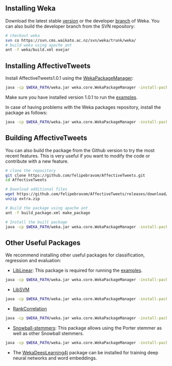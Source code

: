 
## Installing  Weka
Download the latest stable [version](http://www.cs.waikato.ac.nz/ml/weka/downloading.html) or the  developer [branch](http://www.cs.waikato.ac.nz/ml/weka/snapshots/weka_snapshots.html) of Weka.
You can also build the developer branch from the SVN repository: 

```bash
# checkout weka 
svn co https://svn.cms.waikato.ac.nz/svn/weka/trunk/weka/
# build weka using apache ant
ant -f weka/build.xml exejar
```

## Installing AffectiveTweets

Install AffectiveTweets1.0.1 using the [WekaPackageManager](https://waikato.github.io/weka-wiki/packages/manager/): 

```bash
java -cp $WEKA_PATH/weka.jar weka.core.WekaPackageManager -install-package AffectiveTweets
```

Make sure you have installed version 1.0.1 to run the [examples](examples).

In case of having problems with the Weka packages repository, install the package as follows:

```bash
java -cp $WEKA_PATH/weka.jar weka.core.WekaPackageManager -install-package https://github.com/felipebravom/AffectiveTweets/releases/download/1.0.1/AffectiveTweets1.0.1.zip
```

## Building AffectiveTweets
You can also build the package from the Github version to try the most recent features. This is very useful if you want to modify the code or contribute with a new feature.

```bash
# clone the repository
git clone https://github.com/felipebravom/AffectiveTweets.git
cd AffectiveTweets

# Download additional files
wget https://github.com/felipebravom/AffectiveTweets/releases/download/1.0.1/extra.zip
unzip extra.zip

# Build the package using apache ant
ant -f build_package.xml make_package

# Install the built package 
java -cp $WEKA_PATH/weka.jar weka.core.WekaPackageManager -install-package dist/AffectiveTweets.zip


```

## Other Useful Packages

We recommend installing other useful packages for classification, regression and evaluation:

* [LibLinear](https://www.csie.ntu.edu.tw/~cjlin/liblinear/): This package is required for running the [examples](examples).
```bash
java -cp $WEKA_PATH/weka.jar weka.core.WekaPackageManager -install-package LibLINEAR
```

* [LibSVM](https://www.csie.ntu.edu.tw/~cjlin/libsvm/)

```bash
java -cp $WEKA_PATH/weka.jar weka.core.WekaPackageManager -install-package LibSVM
```

* [RankCorrelation](https://github.com/felipebravom/RankCorrelation)

```bash
java -cp $WEKA_PATH/weka.jar weka.core.WekaPackageManager -install-package RankCorrelation
```

* [Snowball-stemmers](https://github.com/fracpete/snowball-stemmers-weka-package): This package allows using the Porter stemmer as well as other Snowball stemmers.
```bash
java -cp $WEKA_PATH/weka.jar weka.core.WekaPackageManager -install-package snowball-stemmers
```




* The [WekaDeepLearning4j](https://deeplearning.cms.waikato.ac.nz/) package can be installed for training deep neural networks and word embeddings. 


